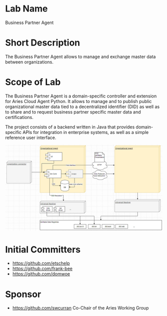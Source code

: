 # Lab Name
Business Partner Agent

# Short Description
The Business Partner Agent allows to manage and exchange master data between organizations.

# Scope of Lab
The Business Partner Agent is a domain-specific controller and extension for Aries Cloud Agent Python. It allows to manage and to publish public organizational master data tied to a decentralized identifier (DID) as well as to share and to request business partner specific master data and certifications.

The project consists of a backend written in Java that provides domain-specific APIs for integration in enterprise systems, as well as a simple reference user interface.

![Business Partner Agent](./images/business-partner-agent.png "Business Partner Agent")

# Initial Committers
- https://github.com/etschelp
- https://github.com/frank-bee
- https://github.com/domwoe

# Sponsor
- https://github.com/swcurran Co-Chair of the Aries Working Group
